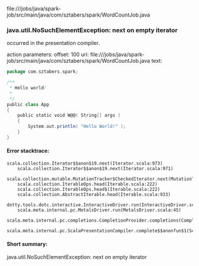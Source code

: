 file://<WORKSPACE>/jobs/java/spark-job/src/main/java/com/sztabers/spark/WordCountJob.java
### java.util.NoSuchElementException: next on empty iterator

occurred in the presentation compiler.

action parameters:
offset: 100
uri: file://<WORKSPACE>/jobs/java/spark-job/src/main/java/com/sztabers/spark/WordCountJob.java
text:
```scala
package com.sztabers.spark;

/**
 * Hello world!
 *
 */
public class App 
{
    public static void W@@( String[] args )
    {
        System.out.println( "Hello World!" );
    }
}

```



#### Error stacktrace:

```
scala.collection.Iterator$$anon$19.next(Iterator.scala:973)
	scala.collection.Iterator$$anon$19.next(Iterator.scala:971)
	scala.collection.mutable.MutationTracker$CheckedIterator.next(MutationTracker.scala:76)
	scala.collection.IterableOps.head(Iterable.scala:222)
	scala.collection.IterableOps.head$(Iterable.scala:222)
	scala.collection.AbstractIterable.head(Iterable.scala:933)
	dotty.tools.dotc.interactive.InteractiveDriver.run(InteractiveDriver.scala:168)
	scala.meta.internal.pc.MetalsDriver.run(MetalsDriver.scala:45)
	scala.meta.internal.pc.completions.CompletionProvider.completions(CompletionProvider.scala:46)
	scala.meta.internal.pc.ScalaPresentationCompiler.complete$$anonfun$1(ScalaPresentationCompiler.scala:136)
```
#### Short summary: 

java.util.NoSuchElementException: next on empty iterator